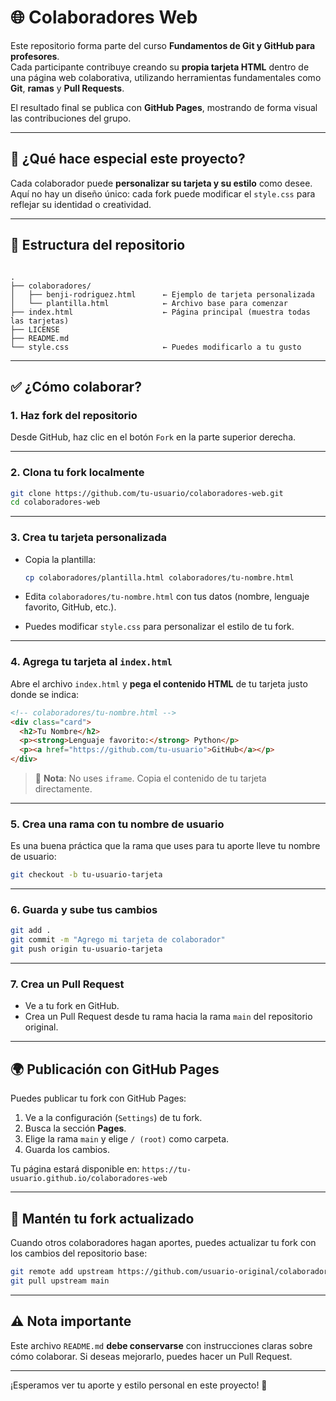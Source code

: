 # 🌐 Colaboradores Web

Este repositorio forma parte del curso **Fundamentos de Git y GitHub para profesores**.  
Cada participante contribuye creando su **propia tarjeta HTML** dentro de una página web colaborativa, utilizando herramientas fundamentales como **Git**, **ramas** y **Pull Requests**.

El resultado final se publica con **GitHub Pages**, mostrando de forma visual las contribuciones del grupo.

---

## 🎨 ¿Qué hace especial este proyecto?

Cada colaborador puede **personalizar su tarjeta y su estilo** como desee.  
Aquí no hay un diseño único: cada fork puede modificar el `style.css` para reflejar su identidad o creatividad.

---

## 🧭 Estructura del repositorio

```

.
├── colaboradores/
│   ├── benji-rodriguez.html      ← Ejemplo de tarjeta personalizada
│   └── plantilla.html            ← Archivo base para comenzar
├── index.html                    ← Página principal (muestra todas las tarjetas)
├── LICENSE
├── README.md
└── style.css                     ← Puedes modificarlo a tu gusto

```

---

## ✅ ¿Cómo colaborar?

### 1. Haz fork del repositorio

Desde GitHub, haz clic en el botón `Fork` en la parte superior derecha.

---

### 2. Clona tu fork localmente

```bash
git clone https://github.com/tu-usuario/colaboradores-web.git
cd colaboradores-web
```

---

### 3. Crea tu tarjeta personalizada

- Copia la plantilla:

  ```bash
  cp colaboradores/plantilla.html colaboradores/tu-nombre.html
  ```

- Edita `colaboradores/tu-nombre.html` con tus datos (nombre, lenguaje favorito, GitHub, etc.).
- Puedes modificar `style.css` para personalizar el estilo de tu fork.

---

### 4. Agrega tu tarjeta al `index.html`

Abre el archivo `index.html` y **pega el contenido HTML** de tu tarjeta justo donde se indica:

```html
<!-- colaboradores/tu-nombre.html -->
<div class="card">
  <h2>Tu Nombre</h2>
  <p><strong>Lenguaje favorito:</strong> Python</p>
  <p><a href="https://github.com/tu-usuario">GitHub</a></p>
</div>
```

> 🧠 **Nota**: No uses `iframe`. Copia el contenido de tu tarjeta directamente.

---

### 5. Crea una rama con tu nombre de usuario

Es una buena práctica que la rama que uses para tu aporte lleve tu nombre de usuario:

```bash
git checkout -b tu-usuario-tarjeta
```

---

### 6. Guarda y sube tus cambios

```bash
git add .
git commit -m "Agrego mi tarjeta de colaborador"
git push origin tu-usuario-tarjeta
```

---

### 7. Crea un Pull Request

- Ve a tu fork en GitHub.
- Crea un Pull Request desde tu rama hacia la rama `main` del repositorio original.

---

## 🌍 Publicación con GitHub Pages

Puedes publicar tu fork con GitHub Pages:

1. Ve a la configuración (`Settings`) de tu fork.
2. Busca la sección **Pages**.
3. Elige la rama `main` y elige `/ (root)` como carpeta.
4. Guarda los cambios.

Tu página estará disponible en:
`https://tu-usuario.github.io/colaboradores-web`

---

## 🔄 Mantén tu fork actualizado

Cuando otros colaboradores hagan aportes, puedes actualizar tu fork con los cambios del repositorio base:

```bash
git remote add upstream https://github.com/usuario-original/colaboradores-web.git
git pull upstream main
```

---

## ⚠️ Nota importante

Este archivo `README.md` **debe conservarse** con instrucciones claras sobre cómo colaborar.
Si deseas mejorarlo, puedes hacer un Pull Request.

---

¡Esperamos ver tu aporte y estilo personal en este proyecto! 🎉

```

```
